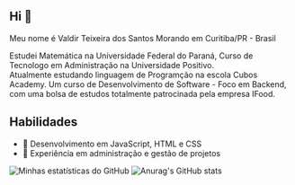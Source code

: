 ## Hi 👋

Meu nome é Valdir Teixeira dos Santos
Morando em Curitiba/PR - Brasil

Estudei Matemática na Universidade Federal do Paraná,
Curso de Tecnologo em Administração na Universidade Positivo.  
Atualmente estudando linguagem de Programção na escola Cubos Academy.
Um curso de Desenvolvimento de Software - Foco em Backend, com uma bolsa de estudos
totalmente patrocinada pela empresa IFood.

## Habilidades

- 🚀 Desenvolvimento em JavaScript, HTML e CSS
- 💼 Experiência em administração e gestão de projetos

![Minhas estatísticas do GitHub](https://github-readme-stats.vercel.app/api?username=Vtsnet&show_icons=true&bg_color=00000000)
![Anurag's GitHub stats](https://github-readme-stats.vercel.app/api?username=vtsnet&theme=aura&show_icons=true)

